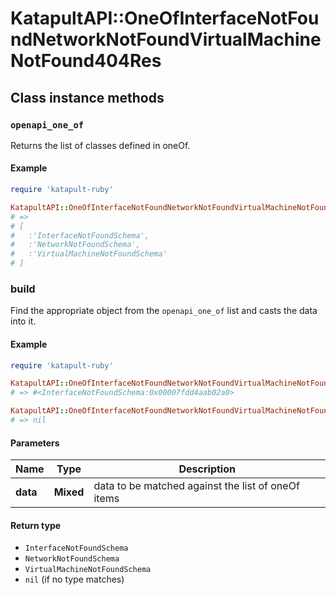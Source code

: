 # KatapultAPI::OneOfInterfaceNotFoundNetworkNotFoundVirtualMachineNotFound404Res

## Class instance methods

### `openapi_one_of`

Returns the list of classes defined in oneOf.

#### Example

```ruby
require 'katapult-ruby'

KatapultAPI::OneOfInterfaceNotFoundNetworkNotFoundVirtualMachineNotFound404Res.openapi_one_of
# =>
# [
#   :'InterfaceNotFoundSchema',
#   :'NetworkNotFoundSchema',
#   :'VirtualMachineNotFoundSchema'
# ]
```

### build

Find the appropriate object from the `openapi_one_of` list and casts the data into it.

#### Example

```ruby
require 'katapult-ruby'

KatapultAPI::OneOfInterfaceNotFoundNetworkNotFoundVirtualMachineNotFound404Res.build(data)
# => #<InterfaceNotFoundSchema:0x00007fdd4aab02a0>

KatapultAPI::OneOfInterfaceNotFoundNetworkNotFoundVirtualMachineNotFound404Res.build(data_that_doesnt_match)
# => nil
```

#### Parameters

| Name | Type | Description |
| ---- | ---- | ----------- |
| **data** | **Mixed** | data to be matched against the list of oneOf items |

#### Return type

- `InterfaceNotFoundSchema`
- `NetworkNotFoundSchema`
- `VirtualMachineNotFoundSchema`
- `nil` (if no type matches)

